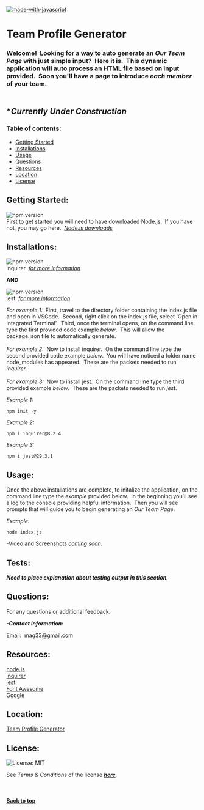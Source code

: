 [![made-with-javascript](https://img.shields.io/badge/Made%20with-JavaScript-1f425f.svg)](https://www.javascript.com)<br>
# **Team Profile Generator**

### Welcome!&nbsp;&nbsp;Looking for a way to auto generate an *Our Team Page* with just simple input?&nbsp;&nbsp;Here it is.&nbsp;&nbsp;This dynamic application will auto process an HTML file based on input provided.&nbsp;&nbsp;Soon you'll have a page to introduce *each member* of your team.<br><br>

## ****Currently Under Construction***

### **Table of contents:**

- [Getting Started](#getting)
- [Installations](#installations)
- [Usage](#usage)
- [Questions](#questions)
- [Resources](#resources)
- [Location](#location)
- [License](#license)

## Getting Started:

![npm version](https://img.shields.io/badge/node-v18.12.1-9cf)<br>First to get started you will need to have downloaded Node.js.&nbsp;&nbsp;If you have not, you may go here.&nbsp;&nbsp;[*Node.js downloads*](https://nodejs.org/en/download/)

## Installations:
  
![npm version](https://img.shields.io/badge/inquirer-v8.2.4-9cf)<br>inquirer&nbsp;&nbsp;[*for more information*](https://www.npmjs.com/package/inquirer)

**AND**

![npm version](https://img.shields.io/badge/jest-v29.3.1-9cf)<br>jest&nbsp;&nbsp;[*for more information*](https://jestjs.io/)
  
*For example 1:*&nbsp;&nbsp;First, travel to the directory folder containing the index.js file and open in VSCode.&nbsp;&nbsp;Second, right click on the index.js file, select 'Open in Integrated Terminal'.&nbsp;&nbsp;Third, once the terminal opens, on the command line type the first provided code example *below*.&nbsp;&nbsp;This will allow the package.json file to automatically generate.<br><br>*For example 2:*&nbsp;&nbsp;Now to install inquirer.&nbsp;&nbsp;On the command line type the second provided code example *below*.&nbsp;&nbsp;You will have noticed a folder name node_modules has appeared.&nbsp;&nbsp;These are the packets needed to run *inquirer*.<br><br>*For example 3:*&nbsp;&nbsp;Now to install jest.&nbsp;&nbsp;On the command line type the third provided example *below*.&nbsp;&nbsp;These are the packets needed to run *jest*.

*Example 1:*
```shell
npm init -y
```

*Example 2:*
```shell
npm i inquirer@8.2.4
```

*Example 3:*
```shell
npm i jest@29.3.1
```

## Usage:
  
Once the above installations are complete, to initalize the application, on the command line type the *example* provided below.&nbsp;&nbsp;In the beginning you'll see a log to the console providing helpful information.&nbsp;&nbsp;Then you will see prompts that will guide you to begin generating an *Our Team Page*.

*Example:*
```shell
node index.js
```

-Video and Screenshots *coming soon*.

## Tests:

***Need to place explanation about testing output in this section.***

## Questions:

For any questions or additional feedback.

**_-Contact Information:_**

Email:&nbsp;&nbsp;[mag33@gmail.com](mag33@gmail.com)
## Resources:

[node.js](https://nodejs.org/en/docs/)<br>[inquirer](https://www.npmjs.com/package/inquirer?activeTab=readme)<br>[jest](https://jestjs.io/)<br>[Font Awesome](https://fontawesome.com/)<br>[Google](https://www.google.com)

## Location:

[Team Profile Generator](https://github.com/zMag33z/week-10-Team_Profile_Generator)

## License:
  
![License: MIT](https://img.shields.io/badge/license-MIT-brightgreen)
  
See *Terms & Conditions* of the license [***here***](https://opensource.org/licenses/MIT).

<br>


#### [**Back to top**](#)